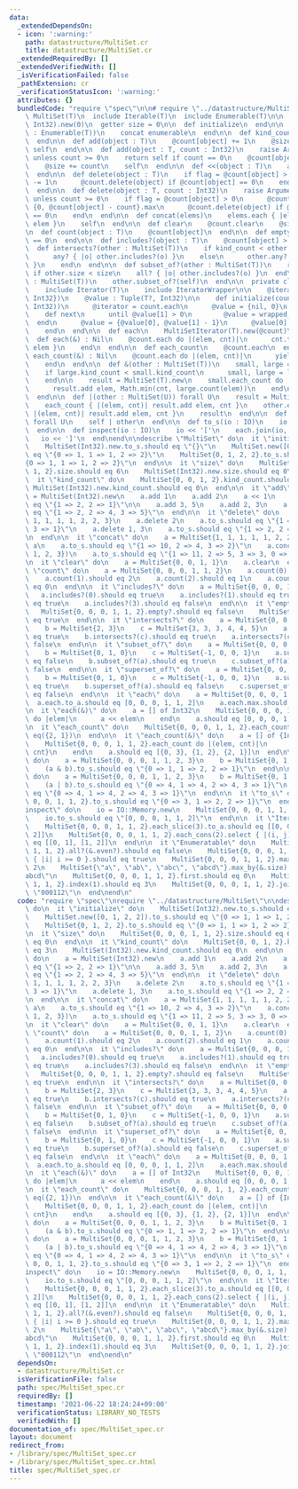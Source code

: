 ```yaml
---
data:
  _extendedDependsOn:
  - icon: ':warning:'
    path: datastructure/MultiSet.cr
    title: datastructure/MultiSet.cr
  _extendedRequiredBy: []
  _extendedVerifiedWith: []
  _isVerificationFailed: false
  _pathExtension: cr
  _verificationStatusIcon: ':warning:'
  attributes: {}
  bundledCode: "require \"spec\"\n\n# require \"../datastructure/MultiSet\"\nclass\
    \ MultiSet(T)\n  include Iterable(T)\n  include Enumerable(T)\n\n  @count = Hash(T,\
    \ Int32).new(0)\n  getter size = 0\n\n  def initialize\n  end\n\n  def initialize(enumerable\
    \ : Enumerable(T))\n    concat enumerable\n  end\n\n  def kind_count\n    @count.size\n\
    \  end\n\n  def add(object : T)\n    @count[object] += 1\n    @size += 1\n   \
    \ self\n  end\n\n  def add(object : T, count : Int32)\n    raise ArgumentError.new\
    \ unless count >= 0\n    return self if count == 0\n    @count[object] += count\n\
    \    @size += count\n    self\n  end\n\n  def <<(object : T)\n    add object\n\
    \  end\n\n  def delete(object : T)\n    if flag = @count[object] > 0\n      @count[object]\
    \ -= 1\n      @count.delete(object) if @count[object] == 0\n    end\n    flag\n\
    \  end\n\n  def delete(object : T, count : Int32)\n    raise ArgumentError.new\
    \ unless count >= 0\n    if flag = @count[object] > 0\n      @count[object] =\
    \ {0, @count[object] - count}.max\n      @count.delete(object) if @count[object]\
    \ == 0\n    end\n  end\n\n  def concat(elems)\n    elems.each { |elem| self <<\
    \ elem }\n    self\n  end\n\n  def clear\n    @count.clear\n    @size = 0\n  end\n\
    \n  def count(object : T)\n    @count[object]\n  end\n\n  def empty?\n    size\
    \ == 0\n  end\n\n  def includes?(object : T)\n    @count[object] > 0\n  end\n\n\
    \  def intersects?(other : MultiSet(T))\n    if kind_count < other.kind_count\n\
    \      any? { |o| other.includes?(o) }\n    else\n      other.any? { |o| includes?(o)\
    \ }\n    end\n  end\n\n  def subset_of?(other : MultiSet(T))\n    return false\
    \ if other.size < size\n    all? { |o| other.includes?(o) }\n  end\n\n  def superset_of?(other\
    \ : MultiSet(T))\n    other.subset_of?(self)\n  end\n\n  private class MultiSetIterator(T)\n\
    \    include Iterator(T)\n    include IteratorWrapper\n\n    @iterator : Iterator({T,\
    \ Int32})\n    @value : Tuple(T?, Int32)\n\n    def initialize(count : Hash(T,\
    \ Int32))\n      @iterator = count.each\n      @value = {nil, 0}\n    end\n\n\
    \    def next\n      until @value[1] > 0\n        @value = wrapped_next\n    \
    \  end\n      @value = {@value[0], @value[1] - 1}\n      @value[0].not_nil!\n\
    \    end\n  end\n\n  def each\n    MultiSetIterator(T).new(@count)\n  end\n\n\
    \  def each(&) : Nil\n    @count.each do |(elem, cnt)|\n      cnt.times { yield\
    \ elem }\n    end\n  end\n\n  def each_count\n    @count.each\n  end\n\n  def\
    \ each_count(&) : Nil\n    @count.each do |(elem, cnt)|\n      yield({elem, cnt})\n\
    \    end\n  end\n\n  def &(other : MultiSet(T))\n    small, large = self, other\n\
    \    if large.kind_count < small.kind_count\n      small, large = large, small\n\
    \    end\n\n    result = MultiSet(T).new\n    small.each_count do |elem, cnt|\n\
    \      result.add elem, Math.min(cnt, large.count(elem))\n    end\n    result\n\
    \  end\n\n  def |(other : MultiSet(U)) forall U\n    result = MultiSet(T | U).new\n\
    \    each_count { |(elem, cnt)| result.add elem, cnt }\n    other.each_count {\
    \ |(elem, cnt)| result.add elem, cnt }\n    result\n  end\n\n  def +(other : MultiSet(U))\
    \ forall U\n    self | other\n  end\n\n  def to_s(io : IO)\n    io << @count\n\
    \  end\n\n  def inspect(io : IO)\n    io << '['\n    each.join(io, \", \")\n \
    \   io << ']'\n  end\nend\n\ndescribe \"MultiSet\" do\n  it \"initialize\" do\n\
    \    MultiSet(Int32).new.to_s.should eq \"{}\"\n    MultiSet.new([0, 1, 2, 2]).to_s.should\
    \ eq \"{0 => 1, 1 => 1, 2 => 2}\"\n    MultiSet{0, 1, 2, 2}.to_s.should eq \"\
    {0 => 1, 1 => 1, 2 => 2}\"\n  end\n\n  it \"size\" do\n    MultiSet{0, 0, 0, 1,\
    \ 1, 2}.size.should eq 6\n    MultiSet(Int32).new.size.should eq 0\n  end\n\n\
    \  it \"kind_count\" do\n    MultiSet{0, 0, 1, 2}.kind_count.should eq 3\n   \
    \ MultiSet(Int32).new.kind_count.should eq 0\n  end\n\n  it \"add\" do\n    a\
    \ = MultiSet(Int32).new\n    a.add 1\n    a.add 2\n    a << 1\n    a.to_s.should\
    \ eq \"{1 => 2, 2 => 1}\"\n\n    a.add 3, 5\n    a.add 2, 3\n    a.to_s.should\
    \ eq \"{1 => 2, 2 => 4, 3 => 5}\"\n  end\n\n  it \"delete\" do\n    a = MultiSet{1,\
    \ 1, 1, 1, 1, 2, 2, 3}\n    a.delete 2\n    a.to_s.should eq \"{1 => 5, 2 => 1,\
    \ 3 => 1}\"\n    a.delete 1, 3\n    a.to_s.should eq \"{1 => 2, 2 => 1, 3 => 1}\"\
    \n  end\n\n  it \"concat\" do\n    a = MultiSet{1, 1, 1, 1, 1, 2, 2, 3}\n    a.concat\
    \ a\n    a.to_s.should eq \"{1 => 10, 2 => 4, 3 => 2}\"\n    a.concat({0, 0, 0,\
    \ 1, 2, 3})\n    a.to_s.should eq \"{1 => 11, 2 => 5, 3 => 3, 0 => 3}\"\n  end\n\
    \n  it \"clear\" do\n    a = MultiSet{0, 0, 1, 1}\n    a.clear\n  end\n\n  it\
    \ \"count\" do\n    a = MultiSet{0, 0, 0, 1, 1, 2}\n    a.count(0).should eq 3\n\
    \    a.count(1).should eq 2\n    a.count(2).should eq 1\n    a.count(3).should\
    \ eq 0\n  end\n\n  it \"includes?\" do\n    a = MultiSet{0, 0, 0, 1, 1, 2}\n \
    \   a.includes?(0).should eq true\n    a.includes?(1).should eq true\n    a.includes?(2).should\
    \ eq true\n    a.includes?(3).should eq false\n  end\n\n  it \"empty?\" do\n \
    \   MultiSet{0, 0, 0, 1, 1, 2}.empty?.should eq false\n    MultiSet(Int32).new.empty?.should\
    \ eq true\n  end\n\n  it \"intersects?\" do\n    a = MultiSet{0, 0, 0, 1, 1, 2}\n\
    \    b = MultiSet{2, 3}\n    c = MultiSet{3, 3, 3, 4, 4, 5}\n    a.intersects?(b).should\
    \ eq true\n    b.intersects?(c).should eq true\n    a.intersects?(c).should eq\
    \ false\n  end\n\n  it \"subset_of?\" do\n    a = MultiSet{0, 0, 0, 1, 1, 2}\n\
    \    b = MultiSet{0, 1, 0}\n    c = MultiSet{-1, 0, 0, 1}\n    a.subset_of?(b).should\
    \ eq false\n    b.subset_of?(a).should eq true\n    c.subset_of?(a).should eq\
    \ false\n  end\n\n  it \"superset_of?\" do\n    a = MultiSet{0, 0, 0, 1, 1, 2}\n\
    \    b = MultiSet{0, 1, 0}\n    c = MultiSet{-1, 0, 0, 1}\n    a.superset_of?(b).should\
    \ eq true\n    b.superset_of?(a).should eq false\n    c.superset_of?(a).should\
    \ eq false\n  end\n\n  it \"each\" do\n    a = MultiSet{0, 0, 0, 1, 1, 2}\n  \
    \  a.each.to_a.should eq [0, 0, 0, 1, 1, 2]\n    a.each.max.should eq 2\n  end\n\
    \n  it \"each(&)\" do\n    a = [] of Int32\n    MultiSet{0, 0, 0, 1, 1, 2}.each\
    \ do |elem|\n      a << elem\n    end\n    a.should eq [0, 0, 0, 1, 1, 2]\n  end\n\
    \n  it \"each_count\" do\n    MultiSet{0, 0, 0, 1, 1, 2}.each_count.max.should\
    \ eq({2, 1})\n  end\n\n  it \"each_count(&)\" do\n    a = [] of {Int32, Int32}\n\
    \    MultiSet{0, 0, 0, 1, 1, 2}.each_count do |(elem, cnt)|\n      a << {elem,\
    \ cnt}\n    end\n    a.should eq [{0, 3}, {1, 2}, {2, 1}]\n  end\n\n  it \"&\"\
    \ do\n    a = MultiSet{0, 0, 0, 1, 1, 2, 3}\n    b = MultiSet{0, 1, 1, 2, 2, 2}\n\
    \    (a & b).to_s.should eq \"{0 => 1, 1 => 2, 2 => 1}\"\n  end\n\n  it \"|\"\
    \ do\n    a = MultiSet{0, 0, 0, 1, 1, 2, 3}\n    b = MultiSet{0, 1, 1, 2, 2, 2}\n\
    \    (a | b).to_s.should eq \"{0 => 4, 1 => 4, 2 => 4, 3 => 1}\"\n    (a + b).to_s.should\
    \ eq \"{0 => 4, 1 => 4, 2 => 4, 3 => 1}\"\n  end\n\n  it \"to_s\" do\n    MultiSet{0,\
    \ 0, 0, 1, 1, 2}.to_s.should eq \"{0 => 3, 1 => 2, 2 => 1}\"\n  end\n\n  it \"\
    inspect\" do\n    io = IO::Memory.new\n    MultiSet{0, 0, 0, 1, 1, 2}.inspect(io)\n\
    \    io.to_s.should eq \"[0, 0, 0, 1, 1, 2]\"\n  end\n\n  it \"Iterable\" do\n\
    \    MultiSet{0, 0, 0, 1, 1, 2}.each_slice(3).to_a.should eq [[0, 0, 0], [1, 1,\
    \ 2]]\n    MultiSet{0, 0, 0, 1, 1, 2}.each_cons(2).select { |(i, j)| i != j }.to_a.should\
    \ eq [[0, 1], [1, 2]]\n  end\n\n  it \"Enumeratable\" do\n    MultiSet{0, 0, 0,\
    \ 1, 1, 2}.all?(&.even?).should eq false\n    MultiSet{0, 0, 0, 1, 1, 2}.all?\
    \ { |i| i >= 0 }.should eq true\n    MultiSet{0, 0, 0, 1, 1, 2}.max.should eq\
    \ 2\n    MultiSet{\"a\", \"ab\", \"abc\", \"abcd\"}.max_by(&.size).should eq \"\
    abcd\"\n    MultiSet{0, 0, 0, 1, 1, 2}.first.should eq 0\n    MultiSet{0, 0, 0,\
    \ 1, 1, 2}.index(1).should eq 3\n    MultiSet{0, 0, 0, 1, 1, 2}.join.should eq\
    \ \"000112\"\n  end\nend\n"
  code: "require \"spec\"\nrequire \"../datastructure/MultiSet\"\n\ndescribe \"MultiSet\"\
    \ do\n  it \"initialize\" do\n    MultiSet(Int32).new.to_s.should eq \"{}\"\n\
    \    MultiSet.new([0, 1, 2, 2]).to_s.should eq \"{0 => 1, 1 => 1, 2 => 2}\"\n\
    \    MultiSet{0, 1, 2, 2}.to_s.should eq \"{0 => 1, 1 => 1, 2 => 2}\"\n  end\n\
    \n  it \"size\" do\n    MultiSet{0, 0, 0, 1, 1, 2}.size.should eq 6\n    MultiSet(Int32).new.size.should\
    \ eq 0\n  end\n\n  it \"kind_count\" do\n    MultiSet{0, 0, 1, 2}.kind_count.should\
    \ eq 3\n    MultiSet(Int32).new.kind_count.should eq 0\n  end\n\n  it \"add\"\
    \ do\n    a = MultiSet(Int32).new\n    a.add 1\n    a.add 2\n    a << 1\n    a.to_s.should\
    \ eq \"{1 => 2, 2 => 1}\"\n\n    a.add 3, 5\n    a.add 2, 3\n    a.to_s.should\
    \ eq \"{1 => 2, 2 => 4, 3 => 5}\"\n  end\n\n  it \"delete\" do\n    a = MultiSet{1,\
    \ 1, 1, 1, 1, 2, 2, 3}\n    a.delete 2\n    a.to_s.should eq \"{1 => 5, 2 => 1,\
    \ 3 => 1}\"\n    a.delete 1, 3\n    a.to_s.should eq \"{1 => 2, 2 => 1, 3 => 1}\"\
    \n  end\n\n  it \"concat\" do\n    a = MultiSet{1, 1, 1, 1, 1, 2, 2, 3}\n    a.concat\
    \ a\n    a.to_s.should eq \"{1 => 10, 2 => 4, 3 => 2}\"\n    a.concat({0, 0, 0,\
    \ 1, 2, 3})\n    a.to_s.should eq \"{1 => 11, 2 => 5, 3 => 3, 0 => 3}\"\n  end\n\
    \n  it \"clear\" do\n    a = MultiSet{0, 0, 1, 1}\n    a.clear\n  end\n\n  it\
    \ \"count\" do\n    a = MultiSet{0, 0, 0, 1, 1, 2}\n    a.count(0).should eq 3\n\
    \    a.count(1).should eq 2\n    a.count(2).should eq 1\n    a.count(3).should\
    \ eq 0\n  end\n\n  it \"includes?\" do\n    a = MultiSet{0, 0, 0, 1, 1, 2}\n \
    \   a.includes?(0).should eq true\n    a.includes?(1).should eq true\n    a.includes?(2).should\
    \ eq true\n    a.includes?(3).should eq false\n  end\n\n  it \"empty?\" do\n \
    \   MultiSet{0, 0, 0, 1, 1, 2}.empty?.should eq false\n    MultiSet(Int32).new.empty?.should\
    \ eq true\n  end\n\n  it \"intersects?\" do\n    a = MultiSet{0, 0, 0, 1, 1, 2}\n\
    \    b = MultiSet{2, 3}\n    c = MultiSet{3, 3, 3, 4, 4, 5}\n    a.intersects?(b).should\
    \ eq true\n    b.intersects?(c).should eq true\n    a.intersects?(c).should eq\
    \ false\n  end\n\n  it \"subset_of?\" do\n    a = MultiSet{0, 0, 0, 1, 1, 2}\n\
    \    b = MultiSet{0, 1, 0}\n    c = MultiSet{-1, 0, 0, 1}\n    a.subset_of?(b).should\
    \ eq false\n    b.subset_of?(a).should eq true\n    c.subset_of?(a).should eq\
    \ false\n  end\n\n  it \"superset_of?\" do\n    a = MultiSet{0, 0, 0, 1, 1, 2}\n\
    \    b = MultiSet{0, 1, 0}\n    c = MultiSet{-1, 0, 0, 1}\n    a.superset_of?(b).should\
    \ eq true\n    b.superset_of?(a).should eq false\n    c.superset_of?(a).should\
    \ eq false\n  end\n\n  it \"each\" do\n    a = MultiSet{0, 0, 0, 1, 1, 2}\n  \
    \  a.each.to_a.should eq [0, 0, 0, 1, 1, 2]\n    a.each.max.should eq 2\n  end\n\
    \n  it \"each(&)\" do\n    a = [] of Int32\n    MultiSet{0, 0, 0, 1, 1, 2}.each\
    \ do |elem|\n      a << elem\n    end\n    a.should eq [0, 0, 0, 1, 1, 2]\n  end\n\
    \n  it \"each_count\" do\n    MultiSet{0, 0, 0, 1, 1, 2}.each_count.max.should\
    \ eq({2, 1})\n  end\n\n  it \"each_count(&)\" do\n    a = [] of {Int32, Int32}\n\
    \    MultiSet{0, 0, 0, 1, 1, 2}.each_count do |(elem, cnt)|\n      a << {elem,\
    \ cnt}\n    end\n    a.should eq [{0, 3}, {1, 2}, {2, 1}]\n  end\n\n  it \"&\"\
    \ do\n    a = MultiSet{0, 0, 0, 1, 1, 2, 3}\n    b = MultiSet{0, 1, 1, 2, 2, 2}\n\
    \    (a & b).to_s.should eq \"{0 => 1, 1 => 2, 2 => 1}\"\n  end\n\n  it \"|\"\
    \ do\n    a = MultiSet{0, 0, 0, 1, 1, 2, 3}\n    b = MultiSet{0, 1, 1, 2, 2, 2}\n\
    \    (a | b).to_s.should eq \"{0 => 4, 1 => 4, 2 => 4, 3 => 1}\"\n    (a + b).to_s.should\
    \ eq \"{0 => 4, 1 => 4, 2 => 4, 3 => 1}\"\n  end\n\n  it \"to_s\" do\n    MultiSet{0,\
    \ 0, 0, 1, 1, 2}.to_s.should eq \"{0 => 3, 1 => 2, 2 => 1}\"\n  end\n\n  it \"\
    inspect\" do\n    io = IO::Memory.new\n    MultiSet{0, 0, 0, 1, 1, 2}.inspect(io)\n\
    \    io.to_s.should eq \"[0, 0, 0, 1, 1, 2]\"\n  end\n\n  it \"Iterable\" do\n\
    \    MultiSet{0, 0, 0, 1, 1, 2}.each_slice(3).to_a.should eq [[0, 0, 0], [1, 1,\
    \ 2]]\n    MultiSet{0, 0, 0, 1, 1, 2}.each_cons(2).select { |(i, j)| i != j }.to_a.should\
    \ eq [[0, 1], [1, 2]]\n  end\n\n  it \"Enumeratable\" do\n    MultiSet{0, 0, 0,\
    \ 1, 1, 2}.all?(&.even?).should eq false\n    MultiSet{0, 0, 0, 1, 1, 2}.all?\
    \ { |i| i >= 0 }.should eq true\n    MultiSet{0, 0, 0, 1, 1, 2}.max.should eq\
    \ 2\n    MultiSet{\"a\", \"ab\", \"abc\", \"abcd\"}.max_by(&.size).should eq \"\
    abcd\"\n    MultiSet{0, 0, 0, 1, 1, 2}.first.should eq 0\n    MultiSet{0, 0, 0,\
    \ 1, 1, 2}.index(1).should eq 3\n    MultiSet{0, 0, 0, 1, 1, 2}.join.should eq\
    \ \"000112\"\n  end\nend\n"
  dependsOn:
  - datastructure/MultiSet.cr
  isVerificationFile: false
  path: spec/MultiSet_spec.cr
  requiredBy: []
  timestamp: '2021-06-22 18:24:24+09:00'
  verificationStatus: LIBRARY_NO_TESTS
  verifiedWith: []
documentation_of: spec/MultiSet_spec.cr
layout: document
redirect_from:
- /library/spec/MultiSet_spec.cr
- /library/spec/MultiSet_spec.cr.html
title: spec/MultiSet_spec.cr
---
```

